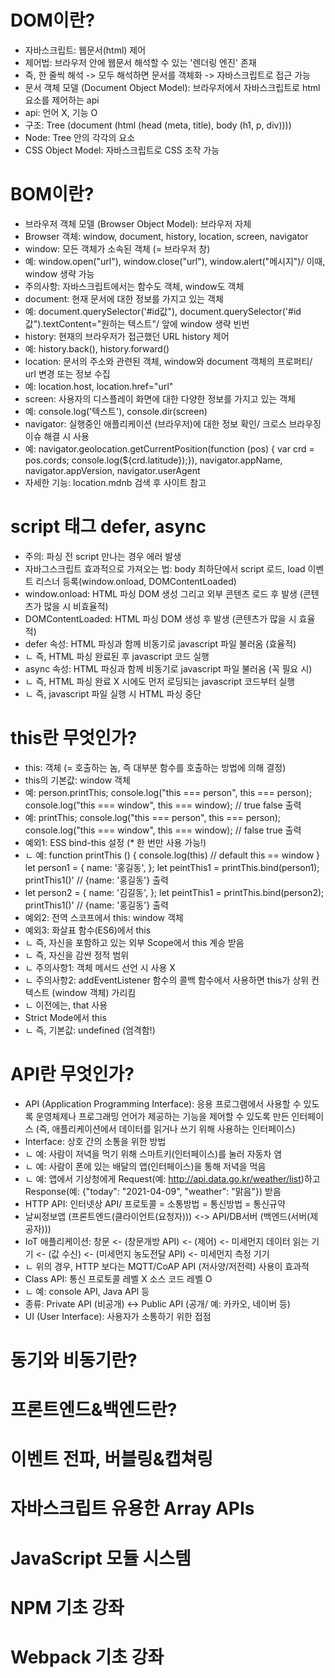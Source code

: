 # DOM이란?

* 자바스크립트: 웹문서(html) 제어
* 제어법: 브라우저 안에 웹문서 해석할 수 있는 '렌더링 엔진' 존재
* 즉, 한 줄씩 해석 -> 모두 해석하면 문서를 객체화 -> 자바스크립트로 접근 가능
* 문서 객체 모델 (Document Object Model): 브라우저에서 자바스크립트로 html 요소를 제어하는 api
* api: 언어 X, 기능 O 
* 구조: Tree (document (html (head (meta, title), body (h1, p, div)))) 
* Node: Tree 안의 각각의 요소
* CSS Object Model: 자바스크립트로 CSS 조작 가능

# BOM이란?
* 브라우저 객체 모델 (Browser Object Model): 브라우저 자체
* Browser 객체: window, document, history, location, screen, navigator
* window: 모든 객체가 소속된 객체 (= 브라우저 창)
* 예: window.open("url"), window.close("url"), window.alert("메시지")/ 이때, window 생략 가능
* 주의사항: 자바스크립트에서는 함수도 객체, window도 객체
* document: 현재 문서에 대한 정보를 가지고 있는 객체
* 예: document.querySelector('#id값"), document.querySelector('#id값").textContent="원하는 텍스트"/ 앞에 window 생략 빈번
* history: 현재의 브라우저가 접근했던 URL history 제어
* 예: history.back(), history.forward()
* location: 문서의 주소와 관련된 객체, window와 document 객체의 프로퍼티/ url 변경 또는 정보 수집
* 예: location.host, location.href="url" 
* screen: 사용자의 디스플레이 화면에 대한 다양한 정보를 가지고 있는 객체
* 예: console.log('텍스트'), console.dir(screen) 
* navigator: 실행중인 애플리케이션 (브라우저)에 대한 정보 확인/ 크로스 브라우징 이슈 해결 시 사용
* 예: navigator.geolocation.getCurrentPosition(function (pos) { var crd = pos.cords; console.log(${crd.latitude});}), navigator.appName, navigator.appVersion, navigator.userAgent
* 자세한 기능: location.mdnb 검색 후 사이트 참고

# script 태그 defer, async
* 주의: 파싱 전 script 만나는 경우 에러 발생
* 자바그스크립트 효과적으로 가져오는 법: body 최하단에서 script 로드, load 이벤트 리스너 등록(window.onload, DOMContentLoaded) 
* window.onload: HTML 파싱 DOM 생성 그리고 외부 콘텐츠 로드 후 발생 (콘텐츠가 많을 시 비효율적)
* DOMContentLoaded: HTML 파싱 DOM 생성 후 발생 (콘텐츠가 많을 시 효율적)
* defer 속성: HTML 파싱과 함께 비동기로 javascript 파일 불러옴 (효율적)
* ㄴ 즉, HTML 파싱 완료된 후 javascript 코드 실행
* async 속성: HTML 파싱과 함께 비동기로 javascript 파일 불러옴 (꼭 필요 시)
* ㄴ 즉, HTML 파싱 완료 X 시에도 먼저 로딩되는 javascript 코드부터 실행
* ㄴ 즉, javascript 파일 실행 시 HTML 파싱 중단

# this란 무엇인가?
* this: 객체 (= 호출하는 놈, 즉 대부분 함수를 호출하는 방법에 의해 결정)
* this의 기본값: window 객체
* 예: person.printThis; console.log("this === person", this === person); console.log("this === window", this === window); // true false 출력
* 예: printThis; console.log("this === person", this === person); console.log("this === window", this === window); // false true 출력
* 예외1: ESS bind-this 설정 (* 한 번만 사용 가능!)
* ㄴ 예: function printThis () {
    console.log(this) // default this == window
}
let person1 = {
    name: '홍길동',
};
let peintThis1 = printThis.bind(person1);
printThis1()' // {name: '홍길동'} 출력
* let person2 = {
    name: '김길동',
};
let peintThis1 = printThis.bind(person2);
printThis1()' // {name: '홍길동'} 출력
* 예외2: 전역 스코프에서 this: window 객체
* 예외3: 화살표 함수(ES6)에서 this
* ㄴ 즉, 자신을 포함하고 있는 외부 Scope에서 this 계승 받음
* ㄴ 즉, 자신을 감싼 정적 범위
* ㄴ 주의사항1: 객체 메서드 선언 시 사용 X
* ㄴ 주의사항2: addEventListener 함수의 콜백 함수에서 사용하면 this가 상위 컨텍스트 (window 객체) 가리킴
* ㄴ 이전에는, that 사용
* Strict Mode에서 this
* ㄴ 즉, 기본값: undefined (엄격함!)

# API란 무엇인가?
* API (Application Programming Interface): 응용 프로그램에서 사용할 수 있도록 운영체제나 프로그래밍 언어가 제공하는 기능을 제어할 수 있도록 만든 인터페이스 (즉, 애플리케이션에서 데이터를 읽거나 쓰기 위해 사용하는 인터페이스)
* Interface: 상호 간의 소통을 위한 방법
* ㄴ 예: 사람이 저녁을 먹기 위해 스마트키(인터페이스)를 눌러 자동차 염
* ㄴ 예: 사람이 폰에 있는 배달의 앱(인터페이스)을 통해 저녁을 먹음 
* ㄴ 예: 앱에서 기상청에게 Request(예: http://api.data.go.kr/weather/list)하고 Response(예: {"today": "2021-04-09", "weather": "맑음"}) 받음
* HTTP API: 인터넷상 API/ 프로토콜 = 소통방법 = 통신방법 = 통신규약
* 날씨정보앱 (프론트엔드(클라이언트(요청자))) <-> API/DB서버 (백엔드(서버(제공자)))
* IoT 애플리케이션: 창문 <- (창문개방 API) <- (제어) <- 미세먼지 데이터 읽는 기기 <- (값 수신) <- (미세먼지 농도전달 API) <- 미세먼지 측정 기기
* ㄴ 위의 경우, HTTP 보다는 MQTT/CoAP API (저사양/저전력) 사용이 효과적
* Class API: 통신 프로토콜 레벨 X 소스 코드 레벨 O
* ㄴ 예: console API, Java API 등
* 종류: Private API (비공개) <-> Public API (공개/ 예: 카카오, 네이버 등)
* UI (User Interface): 사용자가 소통하기 위한 접점


# 동기와 비동기란?


# 프론트엔드&백엔드란?



# 이벤트 전파, 버블링&캡쳐링


# 자바스크립트 유용한 Array APIs


# JavaScript 모듈 시스템


# NPM 기초 강좌


# Webpack 기초 강좌 

